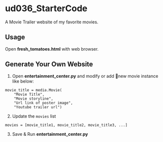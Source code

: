 # ud036_StarterCode
A Movie Trailer website of my favorite movies.

## Usage
Open **fresh_tomatoes.html** with web browser.

## Generate Your Own Website
1. Open **entertainment_center.py** and modify or add new movie instance like below:
```
movie_title = media.Movie(
    "Movie Title",
    "Movie storyline",
    "Url link of poster image",
    "Youtube trailer url")
```
2. Update the ```movies``` list
```
movies = [movie_title1, movie_title2, movie_title3, ...]
```
3. Save & Run **entertainment_center.py**